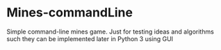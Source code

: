 # Mines-commandLine
Simple command-line mines game. Just for testing ideas and algorithms such
 they can be implemented later in Python 3 using GUI
